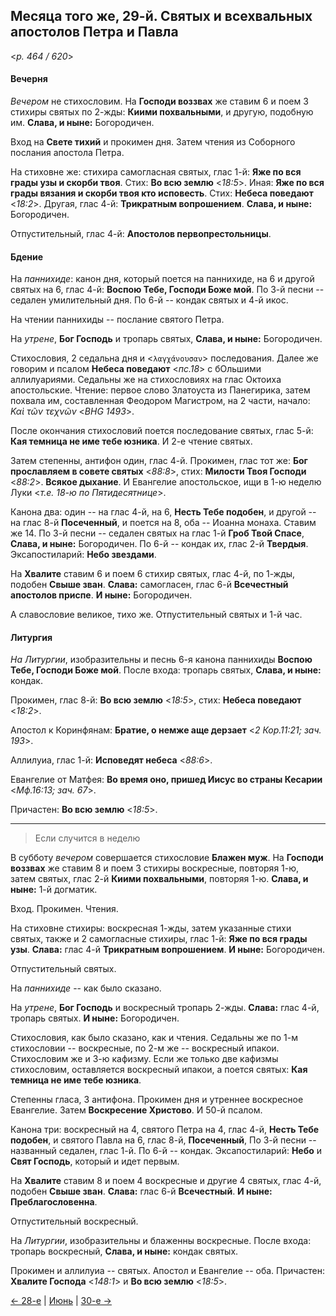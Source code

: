 
## Месяца того же, 29-й. Святых и всехвальных апостолов Петра и Павла  

<*p. 464 / 620*>

#### Вечерня

*Вечером* не стихословим. На **Господи воззвах** же ставим 6 и поем 3 стихиры святых по 2-жды: **Киими похвальными**, 
и другую, подобную им. **Слава, и ныне:** Богородичен.  

Вход на **Свете тихий** и прокимен дня. Затем чтения из Соборного послания апостола Петра.  

На стиховне же: стихира самогласная святых, глас 1-й: **Яже по вся грады узы и скорби твоя**. 
Стих: **Во всю землю** <*18:5*>. 
Иная: **Яже по вся грады вязания и скорби твоя кто исповесть**.
Стих: **Небеса поведают** <*18:2*>.
Другая, глас 4-й: **Трикратным вопрошением**. 
**Слава, и ныне:** Богородичен.

Отпустительный, глас 4-й: **Апостолов первопрестольницы**.   

#### Бдение

На *паннихиде*: канон дня, который поется на паннихиде, на 6 и другой святых на 6, глас 4-й: 
**Воспою Тебе, Господи Боже мой**. 
По 3-й песни -- седален умилительный дня. 
По 6-й -- кондак святых и 4-й икос. 

На чтении паннихиды -- послание святого Петра. 

На *утрене*, **Бог Господь** и тропарь святых, **Слава, и ныне:** Богородичен.    

Стихословия, 2 седальна дня и <`λαγχάνουσαν`> последования. Далее же говорим и псалом **Небеса поведают** <*пс.18*> 
с бОльшими аллилуариями. Седальны же на стихословиях на глас Октоиха апостольские. 
Чтение: первое слово Златоуста из Панегирика, затем похвала им, составленная Феодором Магистром, на 2 части, 
начало: *Καὶ τῶν τεχνῶν* <*BHG 1493*>. 

После окончания стихословий поется последование святых, глас 5-й: **Кая темница не име тебе юзника**. 
И 2-е чтение святых. 

Затем степенны, антифон один, глас 4-й. Прокимен, глас тот же: **Бог прославляем в совете святых** <*88:8*>, 
стих: **Милости Твоя Господи** <*88:2*>. **Всякое дыхание**. 
И Евангелие апостольское, ищи в 1-ю неделю Луки <*т.е. 18-ю по Пятидесятнице*>. 

Канона два: один -- на глас 4-й, на 6, **Несть Тебе подобен**, и другой -- на глас 8-й **Посеченный**, 
и поется на 8, оба -- Иоанна монаха. Ставим же 14. 
По 3-й песни -- седален святых на глас 1-й **Гроб Твой Спасе**, **Слава, и ныне:** Богородичен. 
По 6-й -- кондак их, глас 2-й **Твердыя**. 
Эксапостиларий: **Небо звездами**. 

На **Хвалите** ставим 6 и поем 6 стихир святых, глас 4-й, по 1-жды, подобен **Свыше зван**. 
**Слава:** самогласен, глас 6-й **Всечестный апостолов приспе**. **И ныне:** Богородичен. 

А славословие великое, тихо же. Отпустительный святых и 1-й час.  

#### Литургия

*На Литургии*, изобразительны и песнь 6-я канона паннихиды **Воспою Тебе, Господи Боже мой**. 
После входа: тропарь святых, **Слава, и ныне:** кондак. 

Прокимен, глас 8-й: **Во всю землю** <*18:5*>, стих: **Небеса поведают** <*18:2*>.
 
Апостол к Коринфянам: **Братие, о немже аще дерзает** <*2 Кор.11:21; зач. 193*>. 

Аллилуиа, глас 1-й: **Исповедят небеса** <*88:6*>. 

Евангелие от Матфея: **Во время оно, пришед Иисус во страны Кесарии** <*Мф.16:13; зач. 67*>.

Причастен: **Во всю землю** <*18:5*>.

---

> Если случится в неделю
 
В субботу *вечером* совершается стихословие **Блажен муж**. На **Господи воззвах** же ставим 8 
и поем 3 стихиры воскресные, повторяя 1-ю, затем святых, глас 2-й **Киими похвальными**, повторяя 1-ю. 
**Слава, и ныне:** 1-й догматик. 

Вход. Прокимен. Чтения. 

На стиховне стихиры: воскресная 1-жды, затем указанные стихи святых, также и 2 самогласные стихиры, 
глас 1-й: **Яже по вся грады узы**. **Слава:** глас 4-й **Трикратным вопрошением**. 
**И ныне:** Богородичен.

Отпустительный святых. 

На *паннихиде* -- как было сказано. 

На *утрене*, **Бог Господь** и воскресный тропарь 2-жды. **Слава:** глас 4-й, тропарь святых. 
**И ныне:** Богородичен. 

Стихословия, как было сказано, как и чтения. Седальны же по 1-м стихословии -- воскресные, 
по 2-м же -- воскресный ипакои. Стихословим же и 3-ю кафизму. Если же только две кафизмы стихословим, 
оставляется воскресный ипакои, а поется святых: **Кая темница не име тебе юзника**.
 
Степенны гласа, 3 антифона. Прокимен дня и утреннее воскресное Евангелие. Затем **Воскресение Христово**. 
И 50-й псалом. 

Канона три: воскресный на 4, святого Петра на 4, глас 4-й, **Несть Тебе подобен**, и святого Павла на 6,
глас 8-й, **Посеченный**,
По 3-й песни -- названный седален, глас 1-й. 
По 6-й -- кондак. 
Эксапостиларий: **Небо** и **Свят Господь**, который и идет первым. 

На **Хвалите** ставим 8 и поем 4 воскресные и другие 4 святых, глас 4-й, подобен **Свыше зван**. 
**Слава:** глас 6-й **Всечестный**. **И ныне: Преблагословенна**. 

Отпустительный воскресный.

На *Литургии*, изобразительны и блаженны воскресные. 
После входа: тропарь воскресный, **Слава, и ныне:** кондак святых. 

Прокимен и аллилуиа -- святых. Апостол и Евангелие -- оба. 
Причастен: **Хвалите Господа** <*148:1*> и **Во всю землю** <*18:5*>.   
 
[← 28-е](06_28_EUR.ru.md) | [Июнь](README.md#29-й) | [30-е →](06_30_EUR.ru.md)
